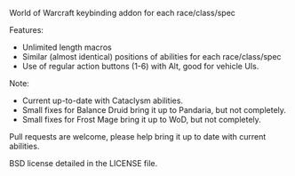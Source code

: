 World of Warcraft keybinding addon for each race/class/spec

Features:
- Unlimited length macros
- Similar (almost identical) positions of abilities for each race/class/spec
- Use of regular action buttons (1-6) with Alt, good for vehicle UIs.

Note:
- Current up-to-date with Cataclysm abilities.
- Small fixes for Balance Druid bring it up to Pandaria, but not completely.
- Small fixes for Frost Mage bring it up to WoD, but not completely.

Pull requests are welcome, please help bring it up to date with current
abilities.


BSD license detailed in the LICENSE file.
